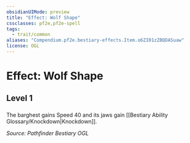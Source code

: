 ```yaml
---
obsidianUIMode: preview
title: "Effect: Wolf Shape"
cssclasses: pf2e,pf2e-spell
tags:
  - trait/common
aliases: "Compendium.pf2e.bestiary-effects.Item.o6ZI01zZBQDASuaw"
license: OGL
---
```

# Effect: Wolf Shape
## Level 1
### 






The barghest gains Speed 40 and its jaws gain [[Bestiary Ability Glossary/Knockdown|Knockdown]].

*Source: Pathfinder Bestiary*
*OGL*